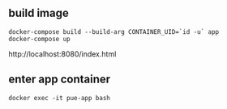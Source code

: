 ## build image
```
docker-compose build --build-arg CONTAINER_UID=`id -u` app
docker-compose up
```

http://localhost:8080/index.html

## enter app container
`docker exec -it pue-app bash`
